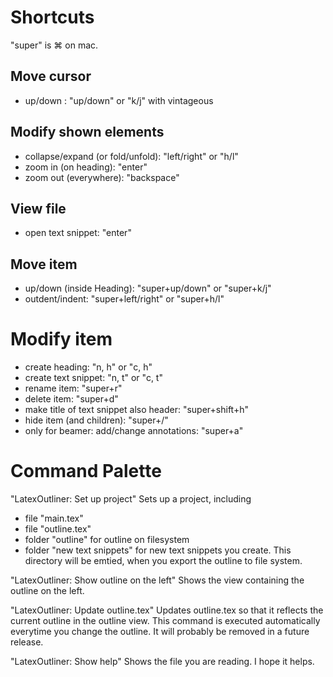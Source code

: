 # Shortcuts
"super" is ⌘ on mac.

## Move cursor
- up/down : "up/down" or "k/j" with vintageous

## Modify shown elements
- collapse/expand (or fold/unfold): "left/right" or "h/l"
- zoom in (on heading): "enter"
- zoom out (everywhere): "backspace"

## View file
- open text snippet: "enter"

## Move item
- up/down (inside Heading): "super+up/down" or "super+k/j"
- outdent/indent: "super+left/right" or "super+h/l"

# Modify item
- create heading: "n, h" or "c, h"
- create text snippet: "n, t" or "c, t"
- rename item: "super+r"
- delete item: "super+d"
- make title of text snippet also header: "super+shift+h"
- hide item (and children): "super+/"
- only for beamer: add/change annotations: "super+a"


# Command Palette

"LatexOutliner: Set up project"
Sets up a project, including
- file "main.tex"
- file "outline.tex"
- folder "outline" for outline on filesystem
- folder "new text snippets" for new text snippets you create. This directory will be emtied, when you export the outline to file system.

"LatexOutliner: Show outline on the left"
Shows the view containing the outline on the left.

"LatexOutliner: Update outline.tex"
Updates outline.tex so that it reflects the current outline in the outline view. This command is executed automatically everytime you change the outline.
It will probably be removed in a future release.

"LatexOutliner: Show help"
Shows the file you are reading. I hope it helps.

